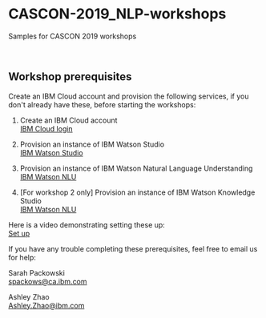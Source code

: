 # CASCON-2019_NLP-workshops
Samples for CASCON 2019 workshops

<p>&nbsp;</p>


## Workshop prerequisites
Create an IBM Cloud account and provision the following services, if you don't already have these, before starting the workshops:
<ol>
<li>
<p>Create an IBM Cloud account<br/>
<a href="https://cloud.ibm.com/login">IBM Cloud login</a></p>
</li>
<li>
<p>Provision an instance of IBM Watson Studio<br/>
<a href="https://cloud.ibm.com/catalog/services/watson-studio">IBM Watson Studio</a></p>
</li>
<li>
<p>Provision an instance of IBM Watson Natural Language Understanding<br/>
<a href="https://cloud.ibm.com/catalog/services/natural-language-understanding">IBM Watson NLU</a></p>
</li>
<li>
<p>[For workshop 2 only] Provision an instance of IBM Watson Knowledge Studio<br/>
<a href="https://cloud.ibm.com/catalog/services/knowledge-studio">IBM Watson NLU</a></p>
</li>
</ol>

Here is a video demonstrating setting these up:<br/>
<a href="">Set up</a>

If you have any trouble completing these prerequisites, feel free to email us for help:

Sarah Packowski<br/>
<a mail="spackows@ca.ibm.com">spackows@ca.ibm.com</a>

Ashley Zhao<br/>
<a mail="Ashley.Zhao@ibm.com">Ashley.Zhao@ibm.com</a>

<p>&nbsp;</p>

